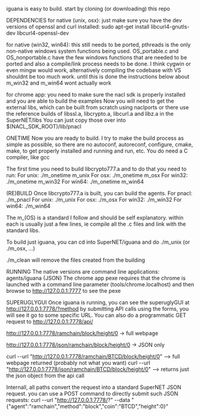 iguana is easy to build. start by cloning (or downloading) this repo

DEPENDENCIES
for native (unix, osx): just make sure you have the dev versions of openssl and curl installed:
    sudo apt-get install libcurl4-gnutls-dev libcurl4-openssl-dev

for native (win32, win64): this still needs to be ported, pthreads is the only non-native windows system functions being used. OS_portable.c and OS_nonportable.c have the few windows functions that are needed to be ported and also a compile/link process needs to be done. I think cygwin or even mingw would work, alternatively compiling the codebase with VS shouldnt be too much work. until this is done the instructions below about m_win32 and m_win64 wont actually work

for chrome app:
    you need to make sure the nacl sdk is properly installed and you are able to build the examples
    Now you will need to get the external libs, which can be built from scratch using naclports or
    there use the reference builds of libssl.a, libcrypto.a, libcurl.a and libz.a in the SuperNET/libs
    You can just copy those over into $(NACL_SDK_ROOT)/lib/pnacl

ONETIME
Now you are ready to build.
I try to make the build process as simple as possible, so there are no autoconf, autoreconf, configure, cmake, make, to get properly installed and running and run, etc. You do need a C compiler, like gcc

The first time you need to build libcrypto777.a and to do that you need to run:
For unix: ./m_onetime m_unix
For osx: ./m_onetime m_osx
For win32: ./m_onetime m_win32
For win64: ./m_onetime m_win64

(RE)BUILD
Once libcrypto777.a is built, you can build the agents.
For pnacl: ./m_pnacl
For unix: ./m_unix
For osx: ./m_osx
For win32: ./m_win32
For win64: ./m_win64

The m_(OS) is a standard I follow and should be self explanatory. within each is usually just a few lines, ie compile all the .c files and link with the standard libs.

To build just iguana, you can cd into SuperNET/iguana and do ./m_unix (or ./m_osx, ...)

./m_clean will remove the files created from the building

RUNNING
The native versions are command line applications: agents/iguana {JSON}
The chrome app pexe requires that the chrome is launched with a command line parameter (tools/chrome.localhost) and then browse to http://127.0.0.1:7777 to see the pexe

SUPERUGLYGUI
Once iguana is running, you can see the superuglyGUI at http://127.0.0.1:7778/?method
by submitting API calls using the forms, you will see it go to some specific URL. You can also do a programmatic GET request to http://127.0.0.1:7778/api/<path to apicall>

http://127.0.0.1:7778/ramchain/block/height/0 -> full webpage

http://127.0.0.1:7778/json/ramchain/block/height/0 -> JSON only

curl --url "http://127.0.0.1:7778/ramchain/BTCD/block/height/0" --> full webpage returned (probably not what you want)
curl --url "http://127.0.0.1:7778/json/ramchain/BTCD/block/height/0" --> returns just the json object from the api call

Internall, all paths convert the request into a standard SuperNET JSON request. you can use a POST command to directly submit such JSON requests:
curl --url "http://127.0.0.1:7778/?" --data "{\"agent\":\"ramchain\",\"method\":\"block\",\"coin\":\"BTCD\",\"height\":0}"
